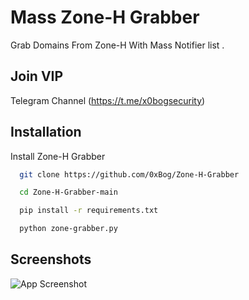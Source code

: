 
# Mass Zone-H Grabber

Grab Domains From Zone-H With Mass Notifier list .


## Join VIP

Telegram Channel (https://t.me/x0bogsecurity)


## Installation

Install Zone-H Grabber

```bash
  git clone https://github.com/0xBog/Zone-H-Grabber

  cd Zone-H-Grabber-main

  pip install -r requirements.txt

  python zone-grabber.py
```

## Screenshots

![App Screenshot](https://i.ibb.co/BzTTsG4/zoneh.png)

